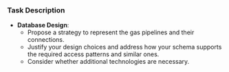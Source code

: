 ### Task Description

- **Database Design**:
    - Propose a strategy to represent the gas pipelines and their connections.
    - Justify your design choices and address how your schema supports the required access patterns and similar ones.
    - Consider whether additional technologies are necessary.